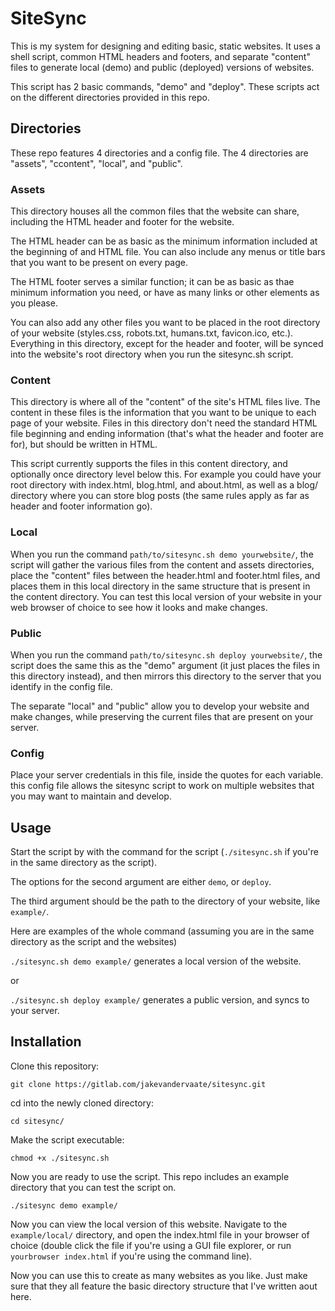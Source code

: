 # SiteSync

This is my system for designing and editing basic, static websites. It uses a shell script, common HTML headers and footers, and separate "content" files to generate local (demo) and public (deployed) versions of websites.

This script has 2 basic commands, "demo" and "deploy". These scripts act on the different directories provided in this repo. 

## Directories

These repo features 4 directories and a config file. The 4 directories are "assets", "ccontent", "local", and "public". 

### Assets

This directory houses all the common files that the website can share, including the HTML header and footer for the website. 

The HTML header can be as basic as the minimum information included at the beginning of and HTML file. You can also include any menus or title bars that you want to be present on every page. 

The HTML footer serves a similar function; it can be as basic as thae minimum information you need, or have as many links or other elements as you please.

You can also add any other files you want to be placed in the root directory of your website (styles.css, robots.txt, humans.txt, favicon.ico, etc.). Everything in this directory, except for the header and footer, will be synced into the website's root directory when you run the sitesync.sh script.

### Content

This directory is where all of the "content" of the site's HTML files live. The content in these files is the information that you want to be unique to each page of your website. Files in this directory don't need the standard HTML file beginning and ending information (that's what the header and footer are for), but should be written in HTML.

This script currently supports the files in this content directory, and optionally once directory level below this. For example you could have your root directory with index.html, blog.html, and about.html, as well as a blog/ directory where you can store blog posts (the same rules apply as far as header and footer information go). 

### Local

When you run the command `path/to/sitesync.sh demo yourwebsite/`, the script will gather the various files from the content and assets directories, place the "content" files between the header.html and footer.html files, and places them in this local directory in the same structure that is present in the content directory. You can test this local version of your website in your web browser of choice to see how it looks and make changes.

### Public

When you run the command `path/to/sitesync.sh deploy yourwebsite/`, the script does the same this as the "demo" argument (it just places the files in this directory instead), and then mirrors this directory to the server that you identify in the config file. 

The separate "local" and "public" allow you to develop your website and make changes, while preserving the current files that are present on your server.

### Config

Place your server credentials in this file, inside the quotes for each variable. this config file allows the sitesync script to work on multiple websites that you may want to maintain and develop. 


## Usage 

Start the script by with the command for the script (`./sitesync.sh` if you're in the same directory as the script). 

The options for the second argument are either `demo`, or `deploy`. 

The third argument should be the path to the directory of your website, like `example/`. 

Here are examples of the whole command (assuming you are in the same directory as the script and the websites)

`./sitesync.sh demo example/` generates a local version of the website.

or 

`./sitesync.sh deploy example/` generates a public version, and syncs to your server.


## Installation

Clone this repository:

`git clone https://gitlab.com/jakevandervaate/sitesync.git`

cd into the newly cloned directory:

`cd sitesync/`

Make the script executable:

`chmod +x ./sitesync.sh`

Now you are ready to use the script. This repo includes an example directory that you can test the script on. 

`./sitesync demo example/`

Now you can view the local version of this website. Navigate to the `example/local/` directory, and open the index.html file in your browser of choice (double click the file if you're using a GUI file explorer, or run `yourbrowser index.html` if you're using the command line). 


Now you can use this to create as many websites as you like. Just make sure that they all feature the basic directory structure that I've written aout here.
